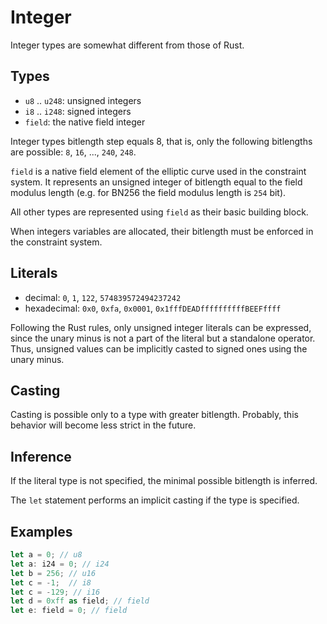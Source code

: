 # Integer

Integer types are somewhat different from those of Rust.

## Types

* `u8` .. `u248`: unsigned integers
* `i8` .. `i248`: signed integers
* `field`: the native field integer

Integer types bitlength step equals 8, that is, only the following bitlengths are possible: `8`, `16`, ..., `240`, `248`.

`field` is a native field element of the elliptic curve used in the constraint system. It represents an unsigned integer of bitlength equal to the field modulus length \(e.g. for BN256 the field modulus length is `254` bit\).

All other types are represented using `field` as their basic building block.

When integers variables are allocated, their bitlength must be enforced in the constraint system.

## Literals

* decimal: `0`, `1`, `122`, `574839572494237242`
* hexadecimal: `0x0`, `0xfa`, `0x0001`, `0x1fffDEADffffffffffBEEFffff`

Following the Rust rules, only unsigned integer literals can be expressed, since the unary minus is not a part of the literal but a standalone operator. Thus, unsigned values can be implicitly casted to signed ones using the unary minus.

## Casting

Casting is possible only to a type with greater bitlength. Probably, this behavior will become less strict in the future.

## Inference

If the literal type is not specified, the minimal possible bitlength is inferred.

The `let` statement performs an implicit casting if the type is specified.

## Examples

```rust
let a = 0; // u8
let a: i24 = 0; // i24
let b = 256; // u16
let c = -1;  // i8
let c = -129; // i16
let d = 0xff as field; // field
let e: field = 0; // field
```

